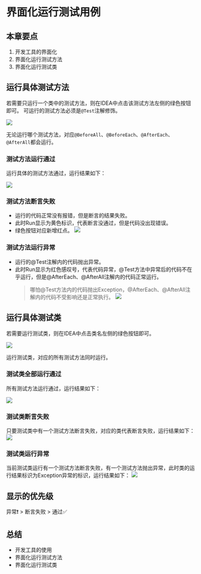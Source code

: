# 界面化运行测试用例
## 本章要点
1. 开发工具的界面化
1. 界面化运行测试方法
1. 界面化运行测试类


## 运行具体测试方法

若需要只运行一个类中的测试方法，则在IDEA中点击该测试方法左侧的绿色按钮即可。
可运行的测试方法必须是`@Test`注解修饰。

![](https://cdn.jsdelivr.net/gh/TesterDevSoul/pic/manual/20230105195157.png)

无论运行哪个测试方法，对应`@BeforeAll`、`@BeforeEach`、`@AfterEach`、`@AfterAll`都会运行。

### 测试方法运行通过
运行具体的测试方法通过，运行结果如下：

![](https://cdn.jsdelivr.net/gh/TesterDevSoul/pic/manual/20230105195359.png)
### 测试方法断言失败
- 运行的代码正常没有报错，但是断言的结果失败。
- 此时Run显示为黄色标识，代表断言没通过，但是代码没出现错误。
- 绿色按钮对应新增红点。
![](https://cdn.jsdelivr.net/gh/TesterDevSoul/pic/manual/20230105195954.png)
### 测试方法运行异常
- 运行的@Test注解内的代码抛出异常。
- 此时Run显示为红色感叹号，代表代码异常，@Test方法中异常后的代码不在乎运行，但是@AfterEach、@AfterAll注解内的代码正常运行。
  >哪怕@Test方法内的代码抛出Exception，@AfterEach、@AfterAll注解内的代码不受影响还是正常执行。
![](https://cdn.jsdelivr.net/gh/TesterDevSoul/pic/manual/20230106152420.png)


## 运行具体测试类
若需要运行测试类，则在IDEA中点击类名左侧的绿色按钮即可。

![](https://cdn.jsdelivr.net/gh/TesterDevSoul/pic/manual/20230105195604.png)

运行测试类，对应的所有测试方法同时运行。
### 测试类全部运行通过
所有测试方法运行通过，运行结果如下：

![](https://cdn.jsdelivr.net/gh/TesterDevSoul/pic/manual/20230105195720.png)
### 测试类断言失败
只要测试类中有一个测试方法断言失败，对应的类代表断言失败，运行结果如下：
![](https://cdn.jsdelivr.net/gh/TesterDevSoul/pic/manual/20230106153141.png)

### 测试类运行异常
当前测试类运行有一个测试方法断言失败，有一个测试方法抛出异常，此时类的运行结果标识为Exception异常的标识，运行结果如下：
![](https://cdn.jsdelivr.net/gh/TesterDevSoul/pic/manual/20230106153256.png)


## 显示的优先级
异常❗️ > 断言失败 > 通过✅
## 总结
- 开发工具的使用
- 界面化运行测试方法
- 界面化运行测试类
